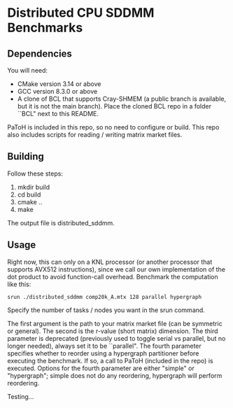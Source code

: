# Distributed CPU SDDMM Benchmarks

## Dependencies
You will need:

- CMake version 3.14 or above
- GCC version 8.3.0 or above
- A clone of BCL that supports Cray-SHMEM (a public branch is available,
but it is not the main branch). Place the cloned BCL repo 
in a folder ``BCL" next to this README.

PaToH is included in this repo, so no need to configure or build.
This repo also includes scripts for reading / writing matrix
market files.

## Building
Follow these steps:

1. mkdir build
2. cd build
3. cmake ..
4. make

The output file is distributed_sddmm.

## Usage
Right now, this can only on a KNL processor (or another processor
that supports AVX512 instructions), since we call our own implementation
of the dot product to avoid function-call overhead. 
Benchmark the computation like this:

```
srun ./distributed_sddmm comp20k_A.mtx 128 parallel hypergraph
```

Specify the number of tasks / nodes you want in the srun command.

The first argument is the path to your matrix market file (can be 
symmetric or general). The second is the r-value (short matrix) 
dimension. The third parameter is deprecated (previously used to toggle
serial vs parallel, but no longer needed), always set it to be
``parallel". The fourth parameter specifies whether to reorder using
a hypergraph partitioner before executing the benchmark. If so, a call
to PaToH (included in the repo) is executed. Options for the fourth 
parameter are either "simple" or "hypergraph"; simple does not do
any reordering, hypergraph will perform reordering.

Testing...

